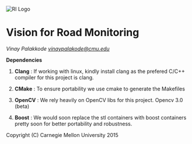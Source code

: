 

![RI Logo](http://www-preview.ri.cmu.edu/images/site_images/ri_header_right.png)



# Vision for Road Monitoring

_Vinay Palakkode <vinaypalakode@cmu.edu>_

**Dependencies**

1. **Clang**   : If working with linux, kindly install clang as the prefered C/C++ compiler for this project is clang.

2. **CMake** : To ensure portability we use cmake to generate the Makefiles

3. **OpenCV** : We rely heavily on OpenCV libs for this project. Opencv 3.0 (beta)

4. **Boost** : We would soon replace the stl containers with boost containers pretty soon for better portability and robustness.

 



Copyright (C) Carnegie Mellon University 2015 
